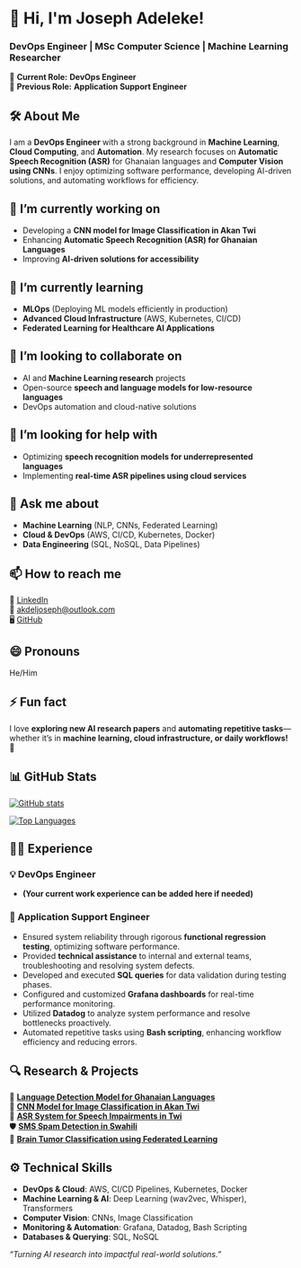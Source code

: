 # 👋 Hi, I'm Joseph Adeleke!  
### DevOps Engineer | MSc Computer Science | Machine Learning Researcher  

🔹 **Current Role:** **DevOps Engineer**  
🔹 **Previous Role:** **Application Support Engineer**  

## 🛠️ About Me  
I am a **DevOps Engineer** with a strong background in **Machine Learning**, **Cloud Computing**, and **Automation**. My research focuses on **Automatic Speech Recognition (ASR)** for Ghanaian languages and **Computer Vision using CNNs**. I enjoy optimizing software performance, developing AI-driven solutions, and automating workflows for efficiency.  

## 🔭 I’m currently working on  
- Developing a **CNN model for Image Classification in Akan Twi**  
- Enhancing **Automatic Speech Recognition (ASR) for Ghanaian Languages**  
- Improving **AI-driven solutions for accessibility**  

## 🌱 I’m currently learning  
- **MLOps** (Deploying ML models efficiently in production)  
- **Advanced Cloud Infrastructure** (AWS, Kubernetes, CI/CD)  
- **Federated Learning for Healthcare AI Applications**  

## 👯 I’m looking to collaborate on  
- AI and **Machine Learning research** projects  
- Open-source **speech and language models for low-resource languages**  
- DevOps automation and cloud-native solutions  

## 🤔 I’m looking for help with  
- Optimizing **speech recognition models for underrepresented languages**  
- Implementing **real-time ASR pipelines using cloud services**  

## 💬 Ask me about  
- **Machine Learning** (NLP, CNNs, Federated Learning)  
- **Cloud & DevOps** (AWS, CI/CD, Kubernetes, Docker)  
- **Data Engineering** (SQL, NoSQL, Data Pipelines)  

## 📫 How to reach me  
💼 [LinkedIn](https://www.linkedin.com/in/joseph-adeleke-27b433149/)  
📧 akdeljoseph@outlook.com  
🖥️ [GitHub](https://github.com/jadeleke)  

## 😄 Pronouns  
He/Him  

## ⚡ Fun fact  
I love **exploring new AI research papers** and **automating repetitive tasks**—whether it’s in **machine learning, cloud infrastructure, or daily workflows!** 🚀  

## 📊 GitHub Stats  
<!-- GitHub stats cards -->
[![GitHub stats](https://github-readme-stats.vercel.app/api?username=jadeleke&show_icons=true&theme=radical)](https://github.com/jadeleke/github-readme-stats)

[![Top Languages](https://github-readme-stats.vercel.app/api/top-langs/?username=jadeleke&layout=compact&theme=radical)](https://github.com/jadeleke/github-readme-stats)

## 👨‍💻 Experience  

### **💡 DevOps Engineer**  
- **(Your current work experience can be added here if needed)**  

### **🔧 Application Support Engineer**  
- Ensured system reliability through rigorous **functional regression testing**, optimizing software performance.  
- Provided **technical assistance** to internal and external teams, troubleshooting and resolving system defects.  
- Developed and executed **SQL queries** for data validation during testing phases.  
- Configured and customized **Grafana dashboards** for real-time performance monitoring.  
- Utilized **Datadog** to analyze system performance and resolve bottlenecks proactively.  
- Automated repetitive tasks using **Bash scripting**, enhancing workflow efficiency and reducing errors.  

## 🔍 **Research & Projects**  
🚀 **[Language Detection Model for Ghanaian Languages](#)**  
🎨 **[CNN Model for Image Classification in Akan Twi](#)**  
📡 **[ASR System for Speech Impairments in Twi](#)**  
🛡️ **[SMS Spam Detection in Swahili](#)**  
🧠 **[Brain Tumor Classification using Federated Learning](#)**  

## ⚙️ **Technical Skills**  
- **DevOps & Cloud**: AWS, CI/CD Pipelines, Kubernetes, Docker  
- **Machine Learning & AI**: Deep Learning (wav2vec, Whisper), Transformers  
- **Computer Vision**: CNNs, Image Classification  
- **Monitoring & Automation**: Grafana, Datadog, Bash Scripting  
- **Databases & Querying**: SQL, NoSQL  

_“Turning AI research into impactful real-world solutions.”_  
